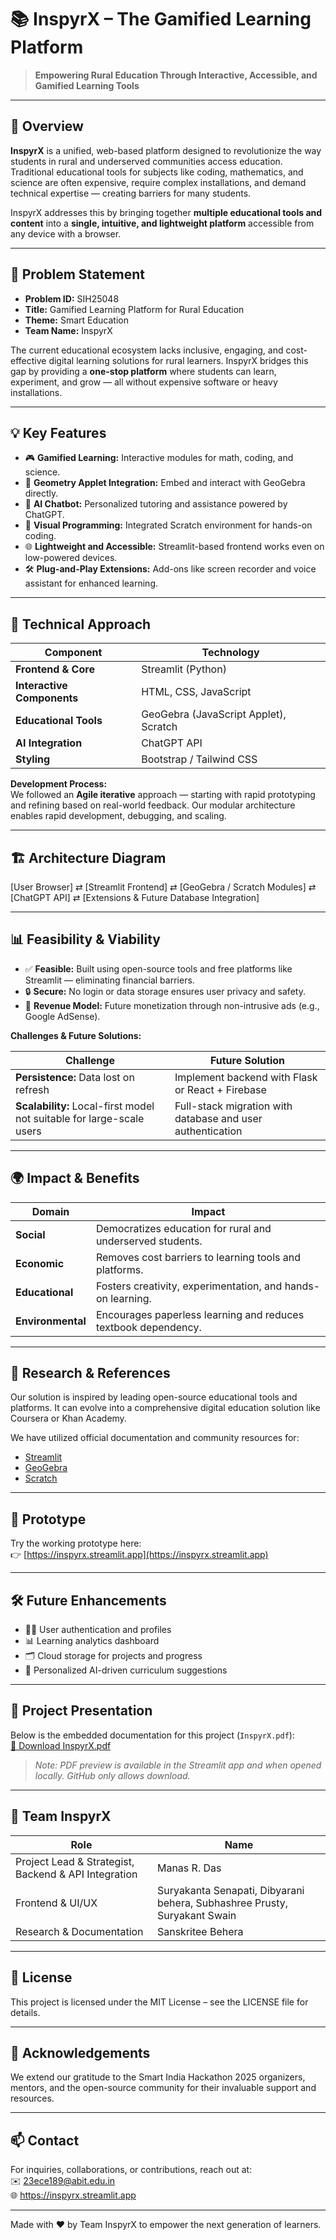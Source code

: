 # 📚 InspyrX – The Gamified Learning Platform

> **Empowering Rural Education Through Interactive, Accessible, and Gamified Learning Tools**

---

## 📌 Overview

**InspyrX** is a unified, web-based platform designed to revolutionize the way students in rural and underserved communities access education. Traditional educational tools for subjects like coding, mathematics, and science are often expensive, require complex installations, and demand technical expertise — creating barriers for many students.  

InspyrX addresses this by bringing together **multiple educational tools and content** into a **single, intuitive, and lightweight platform** accessible from any device with a browser.

---

## 🚀 Problem Statement

- **Problem ID:** SIH25048  
- **Title:** Gamified Learning Platform for Rural Education  
- **Theme:** Smart Education  
- **Team Name:** InspyrX  

The current educational ecosystem lacks inclusive, engaging, and cost-effective digital learning solutions for rural learners. InspyrX bridges this gap by providing a **one-stop platform** where students can learn, experiment, and grow — all without expensive software or heavy installations.

---

## 💡 Key Features

- 🎮 **Gamified Learning:** Interactive modules for math, coding, and science.
- 🧮 **Geometry Applet Integration:** Embed and interact with GeoGebra directly.
- 🤖 **AI Chatbot:** Personalized tutoring and assistance powered by ChatGPT.
- 🧠 **Visual Programming:** Integrated Scratch environment for hands-on coding.
- 🌐 **Lightweight and Accessible:** Streamlit-based frontend works even on low-powered devices.
- 🛠️ **Plug-and-Play Extensions:** Add-ons like screen recorder and voice assistant for enhanced learning.

---

## 🧠 Technical Approach

| Component                | Technology           |
|--------------------------|---------------------|
| **Frontend & Core**      | Streamlit (Python)  |
| **Interactive Components** | HTML, CSS, JavaScript |
| **Educational Tools**    | GeoGebra (JavaScript Applet), Scratch |
| **AI Integration**       | ChatGPT API         |
| **Styling**              | Bootstrap / Tailwind CSS |

**Development Process:**  
We followed an **Agile iterative** approach — starting with rapid prototyping and refining based on real-world feedback. Our modular architecture enables rapid development, debugging, and scaling.

---

## 🏗️ Architecture Diagram

[User Browser] ⇄ [Streamlit Frontend] ⇄ [GeoGebra / Scratch Modules] ⇄ [ChatGPT API] ⇄ [Extensions & Future Database Integration]

---

## 📊 Feasibility & Viability

- ✅ **Feasible:** Built using open-source tools and free platforms like Streamlit — eliminating financial barriers.  
- 🔒 **Secure:** No login or data storage ensures user privacy and safety.  
- 💼 **Revenue Model:** Future monetization through non-intrusive ads (e.g., Google AdSense).

**Challenges & Future Solutions:**

| Challenge                                   | Future Solution                                 |
|----------------------------------------------|-------------------------------------------------|
| **Persistence:** Data lost on refresh        | Implement backend with Flask or React + Firebase |
| **Scalability:** Local-first model not suitable for large-scale users | Full-stack migration with database and user authentication |

---

## 🌍 Impact & Benefits

| Domain         | Impact                                                        |
|----------------|--------------------------------------------------------------|
| **Social**     | Democratizes education for rural and underserved students.   |
| **Economic**   | Removes cost barriers to learning tools and platforms.       |
| **Educational**| Fosters creativity, experimentation, and hands-on learning.  |
| **Environmental** | Encourages paperless learning and reduces textbook dependency. |

---

## 🔬 Research & References

Our solution is inspired by leading open-source educational tools and platforms. It can evolve into a comprehensive digital education solution like Coursera or Khan Academy.  

We have utilized official documentation and community resources for:
- [Streamlit](https://docs.streamlit.io/)
- [GeoGebra](https://www.geogebra.org/)
- [Scratch](https://scratch.mit.edu/)

---

## 🔗 Prototype

Try the working prototype here:  
👉 [https://inspyrx.streamlit.app](https://inspyrx.streamlit.app)

---

## 🛠️ Future Enhancements

- 🧑‍💻 User authentication and profiles  
- 📊 Learning analytics dashboard  
- 🗂️ Cloud storage for projects and progress  
- 🧠 Personalized AI-driven curriculum suggestions  

---

## 📎 Project Presentation
Below is the embedded documentation for this project (`InspyrX.pdf`):  
[📄 Download InspyrX.pdf](./docs/InspyrX.pdf)

> _Note: PDF preview is available in the Streamlit app and when opened locally. GitHub only allows download._

---

## 👥 Team InspyrX

| Role                      | Name           |
|---------------------------|----------------|
| Project Lead & Strategist, Backend & API Integration | Manas R. Das    |
| Frontend & UI/UX          | Suryakanta Senapati,  Dibyarani behera,  Subhashree Prusty,  Suryakant Swain  |
| Research & Documentation  | Sanskritee Behera  |

---

## 📜 License

This project is licensed under the MIT License – see the LICENSE file for details.

---

## 🤝 Acknowledgements

We extend our gratitude to the Smart India Hackathon 2025 organizers, mentors, and the open-source community for their invaluable support and resources.

---

## 📫 Contact

For inquiries, collaborations, or contributions, reach out at:  
✉️ 23ece189@abit.edu.in  
🌐 https://inspyrx.streamlit.app  

---

Made with ❤️ by Team InspyrX to empower the next generation of learners.